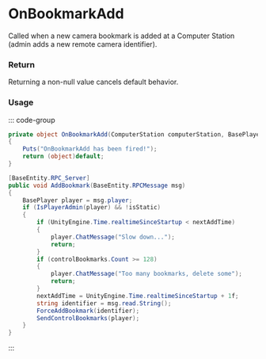 # OnBookmarkAdd
<Badge type="info" text="Bookmark"/><Badge type="danger" text="Carbon Compatible"/><Badge type="warning" text="Oxide Compatible"/>
Called when a new camera bookmark is added at a Computer Station (admin adds a new remote camera identifier).

### Return
Returning a non-null value cancels default behavior.

### Usage
::: code-group
```csharp [Example]
private object OnBookmarkAdd(ComputerStation computerStation, BasePlayer local0, string local1)
{
	Puts("OnBookmarkAdd has been fired!");
	return (object)default;
}
```
```csharp [Source — Assembly-CSharp @ ComputerStation]
[BaseEntity.RPC_Server]
public void AddBookmark(BaseEntity.RPCMessage msg)
{
	BasePlayer player = msg.player;
	if (IsPlayerAdmin(player) && !isStatic)
	{
		if (UnityEngine.Time.realtimeSinceStartup < nextAddTime)
		{
			player.ChatMessage("Slow down...");
			return;
		}
		if (controlBookmarks.Count >= 128)
		{
			player.ChatMessage("Too many bookmarks, delete some");
			return;
		}
		nextAddTime = UnityEngine.Time.realtimeSinceStartup + 1f;
		string identifier = msg.read.String();
		ForceAddBookmark(identifier);
		SendControlBookmarks(player);
	}
}

```
:::

